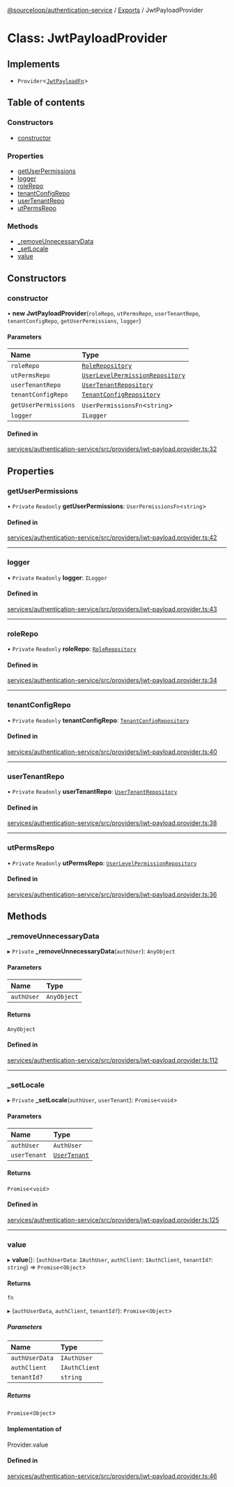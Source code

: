 [@sourceloop/authentication-service](../README.md) / [Exports](../modules.md) / JwtPayloadProvider

# Class: JwtPayloadProvider

## Implements

- `Provider`<[`JwtPayloadFn`](../modules.md#jwtpayloadfn)\>

## Table of contents

### Constructors

- [constructor](JwtPayloadProvider.md#constructor)

### Properties

- [getUserPermissions](JwtPayloadProvider.md#getuserpermissions)
- [logger](JwtPayloadProvider.md#logger)
- [roleRepo](JwtPayloadProvider.md#rolerepo)
- [tenantConfigRepo](JwtPayloadProvider.md#tenantconfigrepo)
- [userTenantRepo](JwtPayloadProvider.md#usertenantrepo)
- [utPermsRepo](JwtPayloadProvider.md#utpermsrepo)

### Methods

- [\_removeUnnecessaryData](JwtPayloadProvider.md#_removeunnecessarydata)
- [\_setLocale](JwtPayloadProvider.md#_setlocale)
- [value](JwtPayloadProvider.md#value)

## Constructors

### constructor

• **new JwtPayloadProvider**(`roleRepo`, `utPermsRepo`, `userTenantRepo`, `tenantConfigRepo`, `getUserPermissions`, `logger`)

#### Parameters

| Name | Type |
| :------ | :------ |
| `roleRepo` | [`RoleRepository`](RoleRepository.md) |
| `utPermsRepo` | [`UserLevelPermissionRepository`](UserLevelPermissionRepository.md) |
| `userTenantRepo` | [`UserTenantRepository`](UserTenantRepository.md) |
| `tenantConfigRepo` | [`TenantConfigRepository`](TenantConfigRepository.md) |
| `getUserPermissions` | `UserPermissionsFn`<`string`\> |
| `logger` | `ILogger` |

#### Defined in

[services/authentication-service/src/providers/jwt-payload.provider.ts:32](https://github.com/sourcefuse/loopback4-microservice-catalog/blob/00e854d46/services/authentication-service/src/providers/jwt-payload.provider.ts#L32)

## Properties

### getUserPermissions

• `Private` `Readonly` **getUserPermissions**: `UserPermissionsFn`<`string`\>

#### Defined in

[services/authentication-service/src/providers/jwt-payload.provider.ts:42](https://github.com/sourcefuse/loopback4-microservice-catalog/blob/00e854d46/services/authentication-service/src/providers/jwt-payload.provider.ts#L42)

___

### logger

• `Private` `Readonly` **logger**: `ILogger`

#### Defined in

[services/authentication-service/src/providers/jwt-payload.provider.ts:43](https://github.com/sourcefuse/loopback4-microservice-catalog/blob/00e854d46/services/authentication-service/src/providers/jwt-payload.provider.ts#L43)

___

### roleRepo

• `Private` `Readonly` **roleRepo**: [`RoleRepository`](RoleRepository.md)

#### Defined in

[services/authentication-service/src/providers/jwt-payload.provider.ts:34](https://github.com/sourcefuse/loopback4-microservice-catalog/blob/00e854d46/services/authentication-service/src/providers/jwt-payload.provider.ts#L34)

___

### tenantConfigRepo

• `Private` `Readonly` **tenantConfigRepo**: [`TenantConfigRepository`](TenantConfigRepository.md)

#### Defined in

[services/authentication-service/src/providers/jwt-payload.provider.ts:40](https://github.com/sourcefuse/loopback4-microservice-catalog/blob/00e854d46/services/authentication-service/src/providers/jwt-payload.provider.ts#L40)

___

### userTenantRepo

• `Private` `Readonly` **userTenantRepo**: [`UserTenantRepository`](UserTenantRepository.md)

#### Defined in

[services/authentication-service/src/providers/jwt-payload.provider.ts:38](https://github.com/sourcefuse/loopback4-microservice-catalog/blob/00e854d46/services/authentication-service/src/providers/jwt-payload.provider.ts#L38)

___

### utPermsRepo

• `Private` `Readonly` **utPermsRepo**: [`UserLevelPermissionRepository`](UserLevelPermissionRepository.md)

#### Defined in

[services/authentication-service/src/providers/jwt-payload.provider.ts:36](https://github.com/sourcefuse/loopback4-microservice-catalog/blob/00e854d46/services/authentication-service/src/providers/jwt-payload.provider.ts#L36)

## Methods

### \_removeUnnecessaryData

▸ `Private` **_removeUnnecessaryData**(`authUser`): `AnyObject`

#### Parameters

| Name | Type |
| :------ | :------ |
| `authUser` | `AnyObject` |

#### Returns

`AnyObject`

#### Defined in

[services/authentication-service/src/providers/jwt-payload.provider.ts:112](https://github.com/sourcefuse/loopback4-microservice-catalog/blob/00e854d46/services/authentication-service/src/providers/jwt-payload.provider.ts#L112)

___

### \_setLocale

▸ `Private` **_setLocale**(`authUser`, `userTenant`): `Promise`<`void`\>

#### Parameters

| Name | Type |
| :------ | :------ |
| `authUser` | `AuthUser` |
| `userTenant` | [`UserTenant`](UserTenant.md) |

#### Returns

`Promise`<`void`\>

#### Defined in

[services/authentication-service/src/providers/jwt-payload.provider.ts:125](https://github.com/sourcefuse/loopback4-microservice-catalog/blob/00e854d46/services/authentication-service/src/providers/jwt-payload.provider.ts#L125)

___

### value

▸ **value**(): (`authUserData`: `IAuthUser`, `authClient`: `IAuthClient`, `tenantId?`: `string`) => `Promise`<`Object`\>

#### Returns

`fn`

▸ (`authUserData`, `authClient`, `tenantId?`): `Promise`<`Object`\>

##### Parameters

| Name | Type |
| :------ | :------ |
| `authUserData` | `IAuthUser` |
| `authClient` | `IAuthClient` |
| `tenantId?` | `string` |

##### Returns

`Promise`<`Object`\>

#### Implementation of

Provider.value

#### Defined in

[services/authentication-service/src/providers/jwt-payload.provider.ts:46](https://github.com/sourcefuse/loopback4-microservice-catalog/blob/00e854d46/services/authentication-service/src/providers/jwt-payload.provider.ts#L46)
